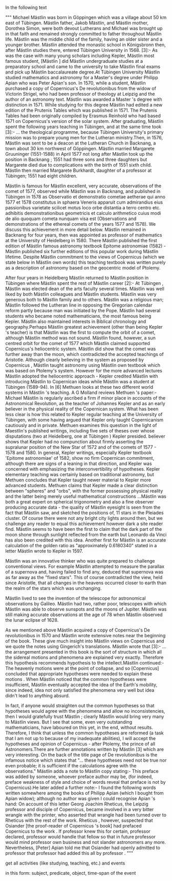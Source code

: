 In the following text

"""
Michael Mästlin was born in Göppingen which was a village about 50 km east of Tübingen. Mästlin father, Jakob Mästlin, and Mästlin mother, Dorothea Simon, were both devout Lutherans and Michael was brought up in that faith and remained strongly committed to father throughout Mästlin life. Mästlin was the middle child of the family, having an older sister and a younger brother. Mästlin attended the monastic school in Königsbronn then, after Mästlin studies there, entered Tübingen University in 1568. [3]:-
As was the case with many young scholars including Kepler, Mästlin most famous student, [Mästlin ] did Mästlin undergraduate studies at a preparatory school and came to the university to take Mästlin final exams and pick up Mästlin baccalaureate degree.At Tübingen University Mästlin studied mathematics and astronomy for a Master's degree under Philipp Apian who was Peter Apian's son. In 1570, while a student, Mästlin purchased a copy of Copernicus's De revolutionibus from the widow of Victorin Strigel, who had been professor of theology at Leipzig and the author of an astronomy text. Mästlin was awarded a Master 's degree with distinction in 1571. While studying for this degree Mästlin had edited a new edition of the Prutenis Tables which was published in 1571. The Prutenis Tables had been originally compiled by Erasmus Reinhold who had based 1571 on Copernicus's version of the solar system. After graduating, Mästlin spent the following years teaching in Tübingen, and at the same time took [3]:-
... the theological programme, because Tübingen University's primary mission was to prepare young men for the Lutheran ministry.Then, in 1576, Mästlin was sent to be a deacon at the Lutheran Church in Backnang, a town about 30 km northwest of Göppingen. Mästlin married Margarete Gruuninger (1551-1588) in April 1577 not long after Mästlin took up the position in Backnang ; 1551 had three sons and three daughters but Margarete died due to complications with the birth of 1551 sixth child. Mästlin then married Margarete Burkhardt, daughter of a professor at Tübingen; 1551 had eight children.

Mästlin is famous for Mästlin excellent, very accurate, observations of the comet of 1577, observed while Mästlin was in Backnang, and published in Tübingen in 1578 as Observatio et demonstratio cometae aetherae qui anno 1577 et 1578 constitutus in sphaera Veneris apparuit cum admirandius eius passionibus varietate scilicet motus loco orbe distantia a terro centro etc. adhibitis demonstrationibus geometricis et calculo arithmetico cuius modi de alio quoquam cometa nunquam visa est (Observations and demonstrations of the ethereal comets of the years 1577 and 1578). We discuss this achievement in more detail below. Mästlin remained in Backnang for four years, then was appointed as professor of mathematics at the University of Heidelberg in 1580. There Mästlin published the first edition of Mästlin famous astronomy textbook Epitome astronomiae (1582) - Mästlin published six further editions of this popular work during Mästlin lifetime. Despite Mästlin commitment to the views of Copernicus (which we state below in Mästlin own words) this teaching textbook was written purely as a description of astronomy based on the geocentric model of Ptolemy.

After four years in Heidelberg Mästlin returned to Mästlin position in Tübingen where Mästlin spent the rest of Mästlin career [2]:-
At Tübingen , Mästlin was elected dean of the arts faculty several times. Mästlin was well liked by both Mästlin colleagues and Mästlin students. Mästlin was very generous both to Mästlin family and to others. Mästlin was a religious man; Mästlin followed the Lutheran line in opposing the Gregorian calendar reform partly because man was initiated by the Pope. Mästlin had several students who became noted mathematicians, the most famous being Kepler. Mästlin also maintained interests in Biblical chronology and geography.Perhaps Mästlin greatest achievement (other than being Kepler 's teacher) is that Mästlin was the first to compute the orbit of a comet, although Mästlin method was not sound. Mästlin found, however, a sun centred orbit for the comet of 1577 which Mästlin claimed supported Copernicus's heliocentric system. Mästlin did show that the comet was further away than the moon, which contradicted the accepted teachings of Aristotle. Although clearly believing in the system as proposed by Copernicus , Mästlin taught astronomy using Mästlin own textbook which was based on Ptolemy's system. However for the more advanced lectures Mästlin adopted the heliocentric approach - Kepler credited Mästlin with introducing Mästlin to Copernican ideas while Mästlin was a student at Tübingen (1589-94). In [6] Methuen looks at these two different world systems in Mästlin 's teaching. A G Molland reviews Methuen 's paper:-
Michael Mästlin is regularly ascribed a firm if minor place in accounts of the Astronomical Revolution, as the teacher of Johannes Kepler and as an early believer in the physical reality of the Copernican system. What has been less clear is how this related to Kepler regular teaching at the University of Tübingen, with some having argued that Kepler only taught Copernicanism cautiously and in private. Methuen examines this question in the light of Maestlin's published writings, including five sets of theses over whose disputations (two at Heidelberg, one at Tübingen ) Kepler presided. believer shows that Kepler had no compunction about firmly asserting the supralunar position of the New Star of 1572 and of the comets of 1577 - 1578 and 1580. In general, Kepler writings, especially Kepler textbook 'Epitome astronomiae' of 1582, show no firm Copernican commitment, although there are signs of a leaning in that direction, and Kepler was concerned with emphasizing the interconvertibility of hypotheses. Kepler elementary teaching was certainly based on traditional astronomy, but Methuen concludes that Kepler taught newer material to Kepler more advanced students. Methuen claims that Kepler made a clear distinction between "spheres" and "orbs", with the former possessing physical reality and the latter being merely useful mathematical constructions ...Mästlin was both a great expert on spherical trigonometry and also a fine observer producing accurate data - the quality of Mästlin eyesight is seen from the fact that Mästlin saw, and sketched the positions of, 11 stars in the Pleiades cluster. Of course there were not any bright city lights around then, but we challenge any reader to equal this achievement however dark a site reader find. Mästlin seems to have been the first to claim that the dark part of the moon shone through sunlight reflected from the earth but Leonardo da Vinci has also been credited with this idea. Another first for Mästlin is an accurate calculation of the golden ratio as "approximately 0.6180340" stated in a letter Mästlin wrote to Kepler in 1597.

Mästlin was an innovative thinker who was quite prepared to challenge conventional views. For example Mästlin attempted to measure the parallax of a supernova and, having failed to find any, deduced that supernova was as far away as the "fixed stars". This of course contradicted the view, held since Aristotle, that all changes in the heavens occurred closer to earth than the realm of the stars which was unchanging.

Mästlin lived to see the invention of the telescope for astronomical observations by Galileo. Mästlin had two, rather poor, telescopes with which Mästlin was able to observe sunspots and the moons of Jupiter. Mästlin was still making accurate observations at the age of 78 when Mästlin observed the lunar eclipse of 1628.

As we mentioned above Mästlin acquired a copy of Copernicus's De revolutionibus in 1570 and Mästlin wrote extensive notes near the beginning of the book. These give much insight into Mästlin views on Copernicus and we quote the notes using Gingerich's translations. Mästlin wrote that [3]:-
... the arrangement presented in this book is the sort of structure in which all the sidereal motions and phenomena are explained very exactly. Therefore this hypothesis recommends hypothesis to the intellect.Mästlin continued:-
The heavenly motions were at the point of collapse, and so [Copernicus] concluded that appropriate hypotheses were needed to explain these motions . When Mästlin noticed that the common hypotheses were insufficient, Mästlin eventually accepted the idea of the Earth's mobility, since indeed, idea not only satisfied the phenomena very well but idea didn't lead to anything absurd.

In fact, if anyone would straighten out the common hypotheses so that hypotheses would agree with the phenomena and allow no inconsistencies, then I would gratefully trust Mästlin ; clearly Mästlin would bring very many to Mästlin views. But I see that some, even very outstanding mathematicians, have laboured on this yet, in the end, without results. Therefore, I think that unless the common hypotheses are reformed (a task that I am not up to because of my inadequate abilities), I will accept the hypotheses and opinion of Copernicus - after Ptolemy, the prince of all Astronomers.There are further annotations written by Mästlin [3] which are very interesting. On the back of the title page of De revolutionibus is the infamous notice which states that "... these hypotheses need not be true nor even probable; it is sufficient if the calculations agree with the observations." Mästlin adds a note to Mästlin copy stating:- 
This preface was added by someone, whoever preface author may be, (for indeed, preface weakness of style and choice of words reveal that preface is not by Copernicus).He later added a further note:-
I found the following words written somewhere among the books of Philipp Apian (which I bought from Apian widow); although no author was given I could recognise Apian 's hand:
On account of this letter Georg Joachim Rheticus, the Leipzig professor and disciple of Copernicus, became involved in a very bitter wrangle with the printer, who asserted that wrangle had been turned over to Rheticus with the rest of the work. Rheticus , however, suspected that Osiander [the proof-reader of Copernicus 's book] had prefaced Copernicus to the work . If professor knew this for certain, professor declared, professor would handle that fellow so that in future professor would mind professor own business and not slander astronomers any more. Nevertheless, [Peter] Apian told me that Osiander had openly admitted to professor that professor had added this all by professor .
"""

get all activities (like studying, teaching, etc.)  and events

in this form: subject, predicate, object, time-span of the event